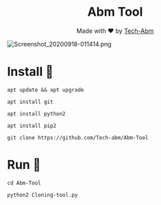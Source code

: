 <h1 align="center">
  Abm Tool
</h1>
</div>
<p align="center">
  Made with ❤️ by <a href="https://github.com/Tech-abm">Tech-Abm</a>

![Screenshot_20200918-011414.png](https://user-images.githubusercontent.com/52023076/93523329-bff72380-f8e7-11ea-98de-94ebc54b0141.png)
 
 # Install 📎
  ```
  apt update && apt upgrade 
  
  apt install git 
  
  apt install python2 
  
  apt install pip2
  
  git clone https://github.com/Tech-abm/Abm-Tool
  ```
  
  # Run 📎
  ```
  cd Abm-Tool
  
  python2 Cloning-tool.py
  ```
  

